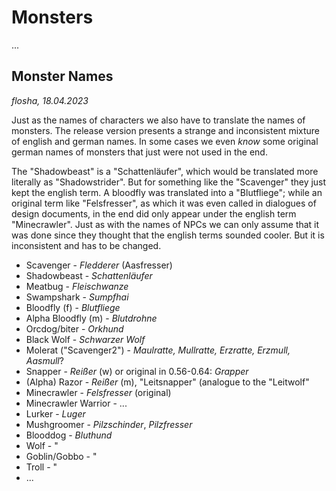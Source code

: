 # Monsters

...


## Monster Names

*flosha, 18.04.2023*

Just as the names of characters we also have to translate the names of monsters. The release version presents a strange and inconsistent mixture of english and german names. In some cases we even *know* some original german names of monsters that just were not used in the end. 

The "Shadowbeast" is a "Schattenläufer", which would be translated more literally as "Shadowstrider". But for something like the "Scavenger" they just kept the english term. A bloodfly was translated into a "Blutfliege"; while an original term like "Felsfresser", as which it was even called in dialogues of design documents, in the end did only appear under the english term "Minecrawler". Just as with the names of NPCs we can only assume that it was done since they thought that the english terms sounded cooler. But it is inconsistent and has to be changed. 

* Scavenger - *Fledderer* (Aasfresser)
* Shadowbeast - *Schattenläufer*
* Meatbug - *Fleischwanze*
* Swampshark - *Sumpfhai*
* Bloodfly (f) - *Blutfliege*
* Alpha Bloodfly (m) - *Blutdrohne*
* Orcdog/biter - *Orkhund*
* Black Wolf - *Schwarzer Wolf*
* Molerat ("Scavenger2") - *Maulratte, Mullratte, Erzratte, Erzmull, Aasmull*?
* Snapper - *Reißer* (w) or original in 0.56-0.64: *Grapper*
* (Alpha) Razor - *Reißer* (m), "Leitsnapper" (analogue to the "Leitwolf"
* Minecrawler - *Felsfresser* (original)
* Minecrawler Warrior - ...
* Lurker - *Luger*
* Mushgroomer - *Pilzschinder*, *Pilzfresser*
* Blooddog - *Bluthund*
* Wolf - "
* Goblin/Gobbo - "
* Troll - "
* ...
